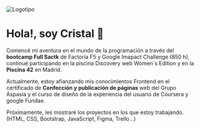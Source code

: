![Logotipo](media\img_logoPersonal.png)
# Hola!, soy Cristal 👋
 
Comencé mi aventura en el mundo de la programación a través del **bootcamp Full Sactk** de Factoría F5 y Google Imapact Challenge (850 h), continué participando en la piscina Discovery web Women´s Edition y en la **Piscina 42** en Madrid. 

Actualmente, estoy afianzando mis conocimientos Frontend en el certificado de **Confección y publicación de páginas** web del Grupo Aspasia y el curso de diseño de la experiencia del usuario de Coursera y google Fundae.

Próximamente, les mostraré los proyectos en los que estoy trabajando.
(HTML, CSS, Bootstrap, JavaScript, Figma, Trello...) 


<!--
**Cristal-Lenny/Cristal-Lenny** is a ✨ _special_ ✨ repository because its `README.md` (this file) appears on your GitHub profile.

Here are some ideas to get you started:

- 🔭 I’m currently working on ...
- 🌱 I’m currently learning ...
- 👯 I’m looking to collaborate on ...
- 🤔 I’m looking for help with ...
- 💬 Ask me about ...
- 📫 How to reach me: ...
- 😄 Pronouns: ...
- ⚡ Fun fact: ...
-->
